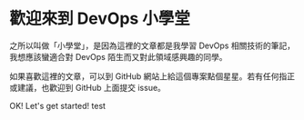 # 歡迎來到 DevOps 小學堂

之所以叫做「小學堂」，是因為這裡的文章都是我學習 DevOps 相關技術的筆記，我想應該蠻適合對 DevOps 陌生而又對此領域感興趣的同學。

如果喜歡這裡的文章，可以到 GitHub 網站上給這個專案點個星星。若有任何指正或建議，也歡迎到 GitHub 上面提交 issue。

OK! Let's get started!
test

